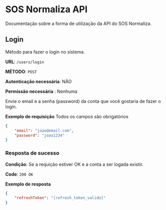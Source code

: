 # SOS Normaliza API

Documentação sobre a forma de utilização da API do SOS Normaliza.

## Login

Método para fazer o login no sistema.

**URL**: `/users/login`

**MÉTODO**: `POST`

**Autenticação necessária**: NÃO

**Permissão necessária** : Nenhuma

Envie o email e a senha (password) da conta que você gostaria de fazer o login.


**Exemplo de requisição** Todos os campos são obrigatórios

```json
{
    "email": "joao@email.com",
	"password": "joao1234"
}
```

### Resposta de sucesso
**Condição**: Se a requição estiver OK e a conta a ser logada existir.

**Code**: `200 OK`

**Exemplo de resposta**
```json
{
    "refreshToken": "[refresh_token_valido]"
}
```